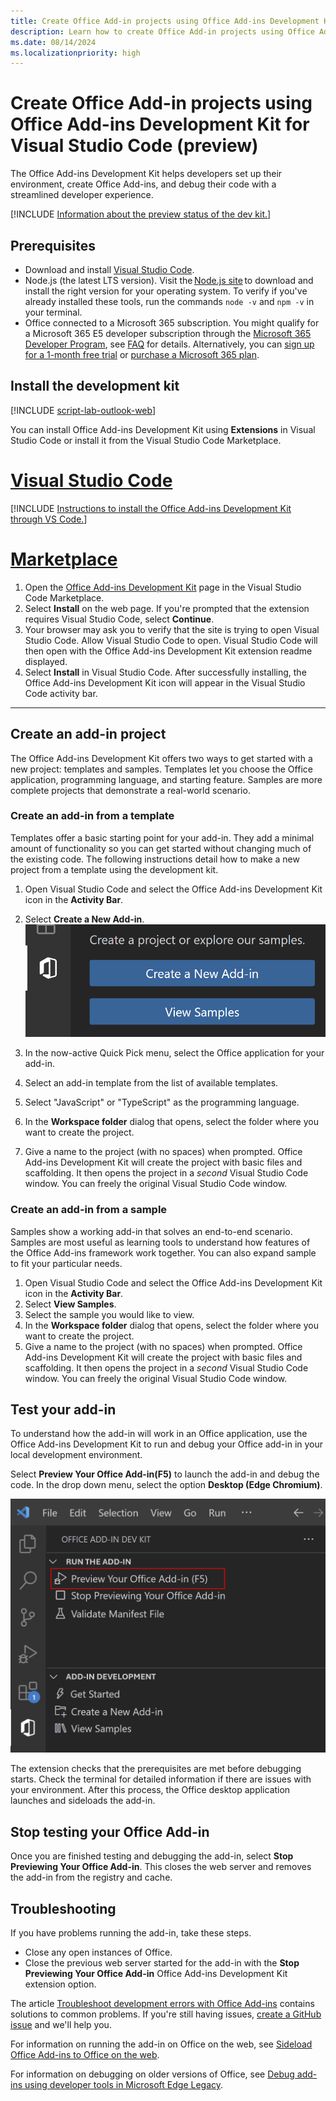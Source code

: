 ```yaml
---
title: Create Office Add-in projects using Office Add-ins Development Kit for Visual Studio Code (preview)
description: Learn how to create Office Add-in projects using Office Add-ins Development Kit extension.
ms.date: 08/14/2024
ms.localizationpriority: high
---
```


# Create Office Add-in projects using Office Add-ins Development Kit for Visual Studio Code (preview)

The Office Add-ins Development Kit helps developers set up their environment, create Office Add-ins, and debug their code with a streamlined developer experience.

[!INCLUDE [Information about the preview status of the dev kit.](../includes/dev-kit-preview-note.md)]

## Prerequisites

- Download and install [Visual Studio Code](https://visualstudio.microsoft.com/downloads/).
- Node.js (the latest LTS version). Visit the [Node.js site](https://nodejs.org/) to download and install the right version for your operating system. To verify if you've already installed these tools, run the commands `node -v` and `npm -v` in your terminal.
- Office connected to a Microsoft 365 subscription. You might qualify for a Microsoft 365 E5 developer subscription through the [Microsoft 365 Developer Program](https://developer.microsoft.com/microsoft-365/dev-program), see [FAQ](/office/developer-program/microsoft-365-developer-program-faq#who-qualifies-for-a-microsoft-365-e5-developer-subscription-) for details. Alternatively, you can [sign up for a 1-month free trial](https://www.microsoft.com/microsoft-365/try?rtc=1) or [purchase a Microsoft 365 plan](https://www.microsoft.com/microsoft-365/buy/compare-all-microsoft-365-products).

## Install the development kit

[!INCLUDE [script-lab-outlook-web](../includes/install-dev-kit.md)]

You can install Office Add-ins Development Kit using **Extensions** in Visual Studio Code or install it from the Visual Studio Code Marketplace.

# [Visual Studio Code](#tab/vscode)

[!INCLUDE [Instructions to install the Office Add-ins Development Kit through VS Code.](../includes/install-dev-kit.md)]

# [Marketplace](#tab/marketplace)

1. Open the [Office Add-ins Development Kit](https://marketplace.visualstudio.com/items?itemName=msoffice.microsoft-office-add-in-debugger) page in the Visual Studio Code Marketplace.
1. Select **Install** on the web page. If you're prompted that the extension requires Visual Studio Code, select **Continue**.
1. Your browser may ask you to verify that the site is trying to open Visual Studio Code. Allow Visual Studio Code to open. Visual Studio Code will then open with the Office Add-ins Development Kit extension readme displayed.
1. Select **Install** in Visual Studio Code. After successfully installing, the Office Add-ins Development Kit icon will appear in the Visual Studio Code activity bar.

---

## Create an add-in project

The Office Add-ins Development Kit offers two ways to get started with a new project: templates and samples. Templates let you choose the Office application, programming language, and starting feature. Samples are more complete projects that demonstrate a real-world scenario.

### Create an add-in from a template

Templates offer a basic starting point for your add-in. They add a minimal amount of functionality so you can get started without changing much of the existing code. The following instructions detail how to make a new project from a template using the development kit.

1. Open Visual Studio Code and select the Office Add-ins Development Kit icon in the **Activity Bar**.
1. Select **Create a New Add-in**.
    ![The 'Create a New Add-in' option in the extension task pane.](../images/office-add-ins-development-kit-create-a-new-add-in.png)

1. In the now-active Quick Pick menu, select the Office application for your add-in.
1. Select an add-in template from the list of available templates.
1. Select "JavaScript" or "TypeScript" as the programming language.
1. In the **Workspace folder** dialog that opens, select the folder where you want to create the project.
1. Give a name to the project (with no spaces) when prompted. Office Add-ins Development Kit will create the project with basic files and scaffolding. It then opens the project in a *second* Visual Studio Code window. You can freely the original Visual Studio Code window.

### Create an add-in from a sample

Samples show a working add-in that solves an end-to-end scenario. Samples are most useful as learning tools to understand how features of the Office Add-ins framework work together. You can also expand sample to fit your particular needs.

1. Open Visual Studio Code and select the Office Add-ins Development Kit icon in the **Activity Bar**.
1. Select **View Samples**.
1. Select the sample you would like to view.
1. In the **Workspace folder** dialog that opens, select the folder where you want to create the project.
1. Give a name to the project (with no spaces) when prompted. Office Add-ins Development Kit will create the project with basic files and scaffolding. It then opens the project in a *second* Visual Studio Code window. You can freely the original Visual Studio Code window.

## Test your add-in

To understand how the add-in will work in an Office application, use the Office Add-ins Development Kit to run and debug your Office add-in in your local development environment.

Select **Preview Your Office Add-in(F5)** to launch the add-in and debug the code. In the drop down menu, select the option **Desktop (Edge Chromium)**.

![The 'Preview Your Office Add-in' option in the extension task pane.](../images/office-add-ins-development-kit-preview-your-office-add-in.png)

The extension checks that the prerequisites are met before debugging starts. Check the terminal for detailed information if there are issues with your environment. After this process, the Office desktop application launches and sideloads the add-in.

## Stop testing your Office Add-in

Once you are finished testing and debugging the add-in, select **Stop Previewing Your Office Add-in**. This closes the web server and removes the add-in from the registry and cache.

## Troubleshooting

If you have problems running the add-in, take these steps.

- Close any open instances of Office.
- Close the previous web server started for the add-in with the **Stop Previewing Your Office Add-in** Office Add-ins Development Kit extension option.

The article [Troubleshoot development errors with Office Add-ins](../testing/troubleshoot-development-errors.md) contains solutions to common problems. If you're still having issues, [create a GitHub issue](https://aka.ms/officedevkitnewissue) and we'll help you.  

For information on running the add-in on Office on the web, see [Sideload Office Add-ins to Office on the web](../testing/sideload-office-add-ins-for-testing.md).

For information on debugging on older versions of Office, see [Debug add-ins using developer tools in Microsoft Edge Legacy](../testing/debug-add-ins-using-devtools-edge-legacy.md).
